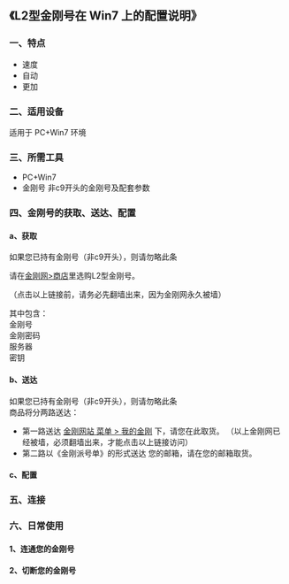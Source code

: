## 《L2型金刚号在 Win7 上的配置说明》
### 一、特点
- 速度
- 自动
- 更加

### 二、适用设备
适用于 PC+Win7 环境

### 三、所需工具
- PC+Win7
- 金刚号 非c9开头的金刚号及配套参数





### 四、金刚号的获取、送达、配置
#### a、获取

如果您已持有金刚号（非c9开头），则请勿略此条

请在[金刚网>商店](https://www.atozitpro.net/zh/shop/)里选购L2型金刚号。 

（点击以上链接前，请务必先翻墙出来，因为金刚网永久被墙）

其中包含：<br>
金刚号<br>
金刚密码<br>
服务器<br>
密钥<br>



#### b、送达
如果您已持有金刚号（非c9开头），则请勿略此条<br>
商品将分两路送达：
- 第一路送达 [金刚网站 菜单 > 我的金刚](https://www.atozitpro.net/zh/my-account/) 下，请您在此取货。
（以上金刚网已经被墙，必须翻墙出来，才能点击以上链接访问）
- 第二路以《金刚派号单》的形式送达 您的邮箱，请在您的邮箱取货。

#### c、配置



### 五、连接



### 六、日常使用

#### 1、连通您的金刚号



#### 2、切断您的金刚号

